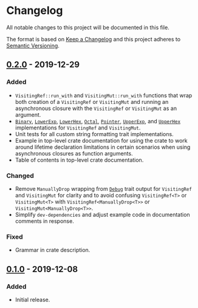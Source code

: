 # Changelog
All notable changes to this project will be documented in this file.

The format is based on [Keep a Changelog](http://keepachangelog.com/en/1.0.0/)
and this project adheres to [Semantic Versioning](http://semver.org/spec/v2.0.0.html).

## [0.2.0] - 2019-12-29
### Added
- `VisitingRef::run_with` and `VisitingMut::run_with` functions that wrap both creation of a
  `VisitingRef` or `VisitingMut` and running an asynchronous closure with the `VisitingRef` or
  `VisitingMut` as an argument.
- [`Binary`](https://doc.rust-lang.org/stable/core/fmt/trait.Binary.html),
  [`LowerExp`](https://doc.rust-lang.org/stable/core/fmt/trait.LowerExp.html),
  [`LowerHex`](https://doc.rust-lang.org/stable/core/fmt/trait.LowerHex.html),
  [`Octal`](https://doc.rust-lang.org/stable/core/fmt/trait.Octal.html),
  [`Pointer`](https://doc.rust-lang.org/stable/core/fmt/trait.Pointer.html),
  [`UpperExp`](https://doc.rust-lang.org/stable/core/fmt/trait.UpperExp.html), and
  [`UpperHex`](https://doc.rust-lang.org/stable/core/fmt/trait.UpperHex.html) implementations for
  `VisitingRef` and `VisitingMut`.
- Unit tests for all custom string formatting trait implementations.
- Example in top-level crate documentation for using the crate to work around lifetime declaration
  limitations in certain scenarios when using asynchronous closures as function arguments.
- Table of contents in top-level crate documentation.

### Changed
- Remove `ManuallyDrop` wrapping from
  [`Debug`](https://doc.rust-lang.org/stable/core/fmt/trait.Debug.html) trait output for
  `VisitingRef` and `VisitingMut` for clarity and to avoid confusing `VisitingRef<T>` or
  `VisitingMut<T>` with `VisitingRef<ManuallyDrop<T>>` or `VisitingMut<ManuallyDrop<T>>`.
- Simplify `dev-dependencies` and adjust example code in documentation comments in response.

### Fixed
- Grammar in crate description.

## [0.1.0] - 2019-12-08
### Added
- Initial release.

[0.2.0]: https://github.com/okready/visiting_ref/compare/v0.1.0...v0.2.0
[0.1.0]: https://github.com/okready/visiting_ref/releases/tag/v0.1.0

